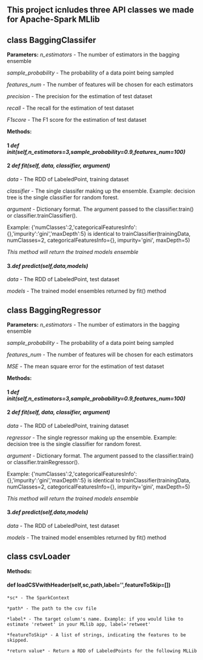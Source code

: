 ## This project icnludes three API classes we made for Apache-Spark MLlib

## class BaggingClassifer

**Parameters:**
*n_estimators* - The number of estimators in the bagging ensemble

*sample_probability* - The probability of a data point being sampled

*features_num* - The number of features will be chosen for each estimators

*precision* - The precision for the estimation of test dataset

*recall* - The recall for the estimation of test dataset

*F1score* - The F1 score for the estimation of test dataset

**Methods:**

#### 1 *def __init__(self,n_estimators=3,sample_probability=0.9,features_num=100)*

#### 2 *def fit(self, data, classifier, argument)*

  *data* - The RDD of LabeledPoint, training dataset

  *classifier* - The single classifer making up the ensemble. Example: decision tree is the single classifier for random forest.

  *argument* - Dictionary format. The argument passed to the classifier.train() or classifier.trainClassifier(). 

  Example: {'numClasses':2,'categoricalFeaturesInfo':{},'impurity':'gini','maxDepth':5} is identical to
  trainClassifier(trainingData, numClasses=2, categoricalFeaturesInfo={}, impurity='gini', maxDepth=5)

  *This method will return the trained models ensemble*
#### 3.*def predict(self,data,models)*

  *data* - The RDD of LabeledPoint, test dataset

  *models* - The trained model ensembles returned by fit() method

## class BaggingRegressor

**Parameters:**
*n_estimators* - The number of estimators in the bagging ensemble

*sample_probability* - The probability of a data point being sampled

*features_num* - The number of features will be chosen for each estimators

*MSE* - The mean square error for the estimation of test dataset

**Methods:**

#### 1 *def __init__(self,n_estimators=3,sample_probability=0.9,features_num=100)*

#### 2 *def fit(self, data, classifier, argument)*

  *data* - The RDD of LabeledPoint, training dataset

  *regressor* - The single regressor making up the ensemble. Example: decision tree is the single classifier for random forest.

  *argument* - Dictionary format. The argument passed to the classifier.train() or classifier.trainRegressor(). 

  Example: {'numClasses':2,'categoricalFeaturesInfo':{},'impurity':'gini','maxDepth':5} is identical to
  trainClassifier(trainingData, numClasses=2, categoricalFeaturesInfo={}, impurity='gini', maxDepth=5)

  *This method will return the trained models ensemble*
#### 3.*def predict(self,data,models)*

  *data* - The RDD of LabeledPoint, test dataset

  *models* - The trained model ensembles returned by fit() method

## class csvLoader

**Methods:**
#### def loadCSVwithHeader(self,sc,path,label='',featureToSkip=[])
	*sc* - The SparkContext

	*path* - The path to the csv file

	*label* - The target column's name. Example: if you would like to estimate 'retweet' in your MLlib app, label='retweet'

	*featureToSkip* - A list of strings, indicating the features to be skipped.
	
	*return value* - Return a RDD of LabeledPoints for the following MLLib 
